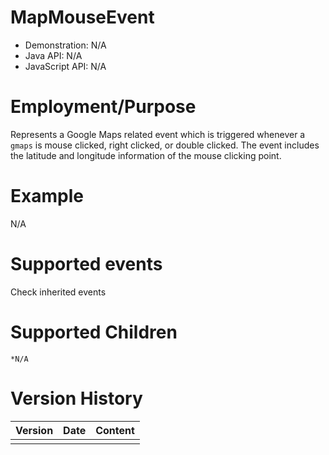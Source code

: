 

# MapMouseEvent

- Demonstration: N/A
- Java API: N/A
- JavaScript API: N/A

# Employment/Purpose

Represents a Google Maps related event which is triggered whenever a
`gmaps` is mouse clicked, right clicked, or double clicked. The event
includes the latitude and longitude information of the mouse clicking
point.

# Example

N/A

# Supported events

Check inherited events

# Supported Children

`*N/A`



# Version History

| Version | Date | Content |
|---------|------|---------|
|         |      |         |


